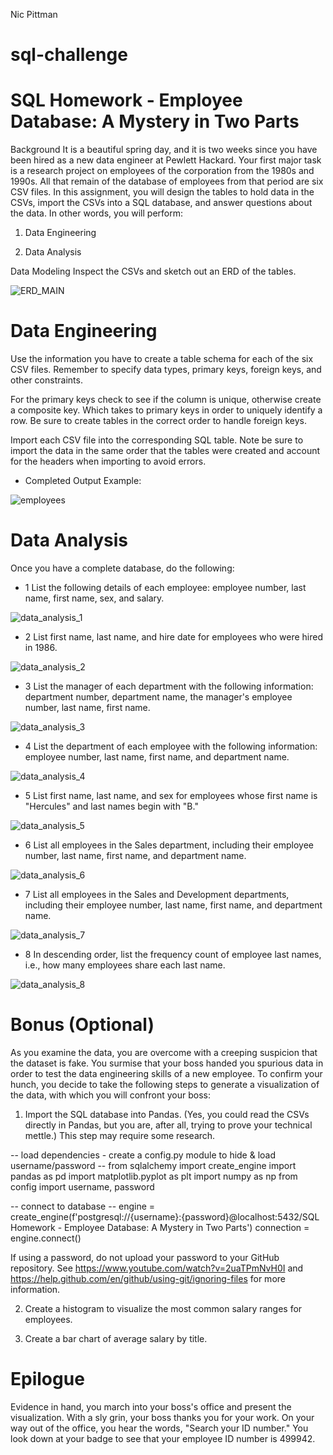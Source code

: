 Nic Pittman
# sql-challenge
# SQL Homework - Employee Database: A Mystery in Two Parts

Background
It is a beautiful spring day, and it is two weeks since you have been hired as a new data engineer at Pewlett Hackard. Your first major task is a research project on employees of the corporation from the 1980s and 1990s. All that remain of the database of employees from that period are six CSV files.
In this assignment, you will design the tables to hold data in the CSVs, import the CSVs into a SQL database, and answer questions about the data. In other words, you will perform:


1. Data Engineering


2. Data Analysis


Data Modeling
Inspect the CSVs and sketch out an ERD of the tables.

![ERD_MAIN](https://user-images.githubusercontent.com/69124282/95643741-0e2ebb00-0a7f-11eb-8a8d-64fd032fc6a8.jpg)

# Data Engineering

Use the information you have to create a table schema for each of the six CSV files. Remember to specify data types, primary keys, foreign keys, and other constraints.

For the primary keys check to see if the column is unique, otherwise create a composite key. Which takes to primary keys in order to uniquely identify a row.
Be sure to create tables in the correct order to handle foreign keys.

Import each CSV file into the corresponding SQL table. Note be sure to import the data in the same order that the tables were created and account for the headers when importing to avoid errors.

- Completed Output Example:

![employees](https://user-images.githubusercontent.com/69124282/95660668-55f12900-0af7-11eb-8542-6a093f92365e.jpg)


# Data Analysis
Once you have a complete database, do the following:

- 1 List the following details of each employee: employee number, last name, first name, sex, and salary.

![data_analysis_1](https://user-images.githubusercontent.com/69124282/95660704-8cc73f00-0af7-11eb-9bf2-9f57bb44ec07.jpg)

- 2 List first name, last name, and hire date for employees who were hired in 1986.

![data_analysis_2](https://user-images.githubusercontent.com/69124282/95660705-8d5fd580-0af7-11eb-9cde-1f3f154b6a75.jpg)

- 3 List the manager of each department with the following information: department number, department name, the manager's employee number, last name, first name.

![data_analysis_3](https://user-images.githubusercontent.com/69124282/95660706-8d5fd580-0af7-11eb-8db6-c1d1528bd945.jpg)

- 4 List the department of each employee with the following information: employee number, last name, first name, and department name.

![data_analysis_4](https://user-images.githubusercontent.com/69124282/95660699-8cc73f00-0af7-11eb-869c-586b258cf736.jpg)

- 5 List first name, last name, and sex for employees whose first name is "Hercules" and last names begin with "B."

![data_analysis_5](https://user-images.githubusercontent.com/69124282/95660700-8cc73f00-0af7-11eb-8cdb-bf01ad631448.jpg)

- 6 List all employees in the Sales department, including their employee number, last name, first name, and department name.

![data_analysis_6](https://user-images.githubusercontent.com/69124282/95660701-8cc73f00-0af7-11eb-8a61-d63fae85d63e.jpg)

- 7 List all employees in the Sales and Development departments, including their employee number, last name, first name, and department name.

![data_analysis_7](https://user-images.githubusercontent.com/69124282/95660702-8cc73f00-0af7-11eb-9605-aa8b5a821d20.jpg)

- 8 In descending order, list the frequency count of employee last names, i.e., how many employees share each last name.

![data_analysis_8](https://user-images.githubusercontent.com/69124282/95660703-8cc73f00-0af7-11eb-8408-5ad85919f203.jpg)



# Bonus (Optional)
As you examine the data, you are overcome with a creeping suspicion that the dataset is fake. You surmise that your boss handed you spurious data in order to test the data engineering skills of a new employee. To confirm your hunch, you decide to take the following steps to generate a visualization of the data, with which you will confront your boss:


1. Import the SQL database into Pandas. (Yes, you could read the CSVs directly in Pandas, but you are, after all, trying to prove your technical mettle.) This step may require some research. 

  -- load dependencies - create a config.py module to hide & load username/password --
from sqlalchemy import create_engine
import pandas as pd
import matplotlib.pyplot as plt
import numpy as np
from config import username, password

  -- connect to database --
engine = create_engine(f'postgresql://{username}:{password}@localhost:5432/SQL Homework - Employee Database: A Mystery in Two Parts') 
connection = engine.connect()

If using a password, do not upload your password to your GitHub repository. See https://www.youtube.com/watch?v=2uaTPmNvH0I and https://help.github.com/en/github/using-git/ignoring-files for more information.

2. Create a histogram to visualize the most common salary ranges for employees.

3. Create a bar chart of average salary by title.



# Epilogue
Evidence in hand, you march into your boss's office and present the visualization. With a sly grin, your boss thanks you for your work. On your way out of the office, you hear the words, "Search your ID number." You look down at your badge to see that your employee ID number is 499942.
